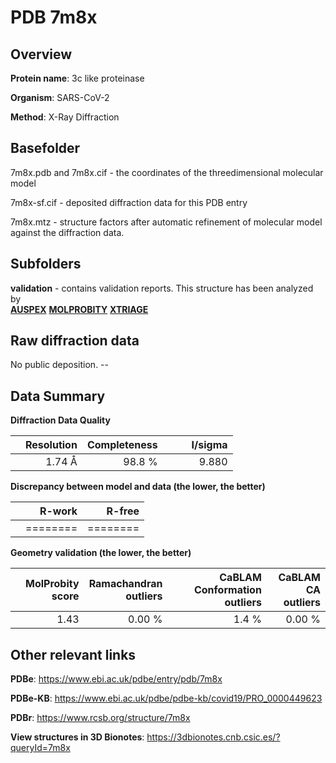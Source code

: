 # PDB 7m8x

## Overview

**Protein name**: 3c like proteinase

**Organism**: SARS-CoV-2

**Method**: X-Ray Diffraction



## Basefolder

7m8x.pdb and 7m8x.cif - the coordinates of the threedimensional molecular model

7m8x-sf.cif - deposited diffraction data for this PDB entry

7m8x.mtz - structure factors after automatic refinement of molecular model against the diffraction data.

## Subfolders





**validation** - contains validation reports. This structure has been analyzed by <br>[**AUSPEX**](https://github.com/thorn-lab/coronavirus_structural_task_force/tree/master/pdb/3c_like_proteinase/SARS-CoV-2/7m8x/validation/auspex)  [**MOLPROBITY**](https://github.com/thorn-lab/coronavirus_structural_task_force/tree/master/pdb/3c_like_proteinase/SARS-CoV-2/7m8x/validation/molprobity) [**XTRIAGE**](https://github.com/thorn-lab/coronavirus_structural_task_force/blob/master/pdb/3c_like_proteinase/SARS-CoV-2/7m8x/validation/Xtriage_output.log)   



## Raw diffraction data

No public deposition. --<br> 

## Data Summary
**Diffraction Data Quality**

|   | Resolution | Completeness| I/sigma |
|---|-------------:|----------------:|--------------:|
|   |1.74 Å|98.8  %|<img width=50/>9.880|

**Discrepancy between model and data (the lower, the better)**

|   | **R-work**| **R-free**   
|---|-------------:|----------------:|           
||========|========|

**Geometry validation (the lower, the better)**

|   |**MolProbity<br>score**| **Ramachandran<br>outliers** | **CaBLAM<br>Conformation outliers** | **CaBLAM<br>CA outliers** |
|---|-------------:|----------------:|----------------:|----------------:|
||  1.43|  0.00 %|1.4 %|0.00 %|

 

 



## Other relevant links 
**PDBe**:  https://www.ebi.ac.uk/pdbe/entry/pdb/7m8x

**PDBe-KB**: https://www.ebi.ac.uk/pdbe/pdbe-kb/covid19/PRO_0000449623 
 
**PDBr**: https://www.rcsb.org/structure/7m8x 

**View structures in 3D Bionotes**: https://3dbionotes.cnb.csic.es/?queryId=7m8x

